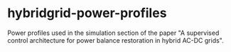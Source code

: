 # hybridgrid-power-profiles
Power profiles used in the simulation section of the paper "A supervised control architecture for power balance restoration in hybrid AC-DC grids".
